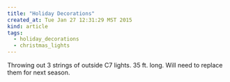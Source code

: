 ```yaml
---
title: "Holiday Decorations"
created_at: Tue Jan 27 12:31:29 MST 2015
kind: article
tags:
  - holiday_decorations
  - christmas_lights
---
```




Throwing out 3 strings of outside C7 lights. 35 ft. long.
Will need to replace them for next season.

